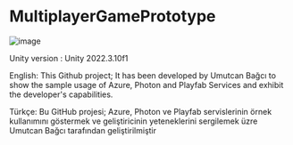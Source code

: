 # MultiplayerGamePrototype
 
![image](https://github.com/Oppenheimr/MultiplayerGamePrototype/assets/95492966/184df638-2813-460a-9017-64171bf854d1)

Unity version : Unity 2022.3.10f1

English:
This Github project; It has been developed by Umutcan Bağcı to show the sample usage of Azure, Photon and Playfab Services and exhibit the developer's capabilities.

Türkçe:
Bu GitHub projesi; Azure, Photon ve Playfab servislerinin örnek kullanımını göstermek ve geliştiricinin yeteneklerini sergilemek üzre Umutcan Bağcı tarafından geliştirilmiştir
